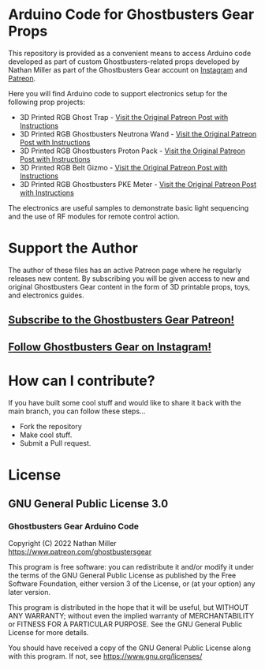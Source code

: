 # Arduino Code for Ghostbusters Gear Props
This repository is provided as a convenient means to access Arduino code developed as part of custom Ghostbusters-related props developed by Nathan Miller as part of the Ghostbusters Gear account on [Instagram](https://www.instagram.com/ghostbustersgear/) and [Patreon](https://www.patreon.com/ghostbustersgear). 

Here you will find Arduino code to support electronics setup for the following prop projects:

- 3D Printed RGB Ghost Trap  - [Visit the Original Patreon Post with Instructions](https://www.patreon.com/posts/34070395)
- 3D Printed RGB Ghostbusters Neutrona Wand  - [Visit the Original Patreon Post with Instructions](https://www.patreon.com/posts/35689867)
- 3D Printed RGB Ghostbusters Proton Pack  - [Visit the Original Patreon Post with Instructions](https://www.patreon.com/posts/40524026)
- 3D Printed RGB Belt Gizmo - [Visit the Original Patreon Post with Instructions](https://www.patreon.com/posts/43906527)
- 3D Printed RGB Ghostbusters PKE Meter - [Visit the Original Patreon Post with Instructions](https://www.patreon.com/posts/46880648)

The electronics are useful samples to demonstrate basic light sequencing and the use of RF modules for remote control action.

# Support the Author
The author of these files has an active Patreon page where he regularly releases new content. By subscribing you will be given access to new and original Ghostbusters Gear content in the form of 3D printable props, toys, and electronics guides.

## [Subscribe to the Ghostbusters Gear Patreon!](https://www.patreon.com/ghostbustersgear)
## [Follow Ghostbusters Gear on Instagram!](https://www.instagram.com/ghostbustersgear)

# How can I contribute?
If you have built some cool stuff and would like to share it back with the main branch, you can follow these steps...

- Fork the repository
- Make cool stuff.
- Submit a Pull request.

# License
## GNU General Public License 3.0

### Ghostbusters Gear Arduino Code
Copyright (C) 2022  Nathan Miller
https://www.patreon.com/ghostbustersgear

This program is free software: you can redistribute it and/or modify
it under the terms of the GNU General Public License as published by
the Free Software Foundation, either version 3 of the License, or
(at your option) any later version.

This program is distributed in the hope that it will be useful,
but WITHOUT ANY WARRANTY; without even the implied warranty of
MERCHANTABILITY or FITNESS FOR A PARTICULAR PURPOSE.  See the
GNU General Public License for more details.

You should have received a copy of the GNU General Public License
along with this program.  If not, see <https://www.gnu.org/licenses/>
